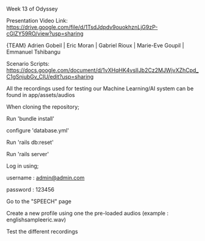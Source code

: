 Week 13 of Odyssey

Presentation Video Link: https://drive.google.com/file/d/1TsdJdpdv9ouokhznLjG9zP-cGlZY59RO/view?usp=sharing

{TEAM} Adrien Gobeil | Eric Moran | Gabriel Rioux | Marie-Eve Goupil | Emmanuel Tshibangu

Scenario Scripts: https://docs.google.com/document/d/1vXHqHK4vsIIJb2Cz2MJWjvXZhCpd_C1gSnjubGv_CIU/edit?usp=sharing

All the recordings used for testing our Machine Learning/AI system can be found in app/assets/audios


When cloning the repository;

Run 'bundle install'

configure 'database.yml'

Run 'rails db:reset'

Run 'rails server'

Log in using;

username : admin@admin.com

password : 123456

Go to the "SPEECH" page

Create a new profile using one the pre-loaded audios (example : englishsampleeric.wav)

Test the different recordings 
